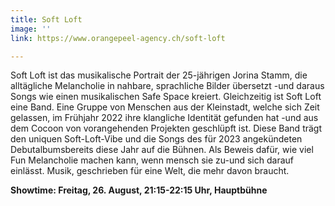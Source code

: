 ```yaml
---
title: Soft Loft
image: ''
link: https://www.orangepeel-agency.ch/soft-loft

---
```

Soft Loft ist das musikalische Portrait der 25-jährigen Jorina Stamm, die alltägliche Melancholie in nahbare, sprachliche Bilder übersetzt -und daraus Songs wie einen musikalischen Safe Space kreiert. Gleichzeitig ist Soft Loft eine Band. Eine Gruppe von Menschen aus der Kleinstadt, welche sich Zeit gelassen, im Frühjahr 2022 ihre klangliche Identität gefunden hat -und aus dem Cocoon von vorangehenden Projekten geschlüpft ist. Diese Band trägt den uniquen Soft-Loft-Vibe und die Songs des für 2023 angekündeten Debutalbumsbereits diese Jahr auf die Bühnen. Als Beweis dafür, wie viel Fun Melancholie machen kann, wenn mensch sie zu-und sich darauf einlässt. Musik, geschrieben für eine Welt, die mehr davon braucht.

**Showtime: Freitag, 26. August, 21:15-22:15 Uhr, Hauptbühne**
